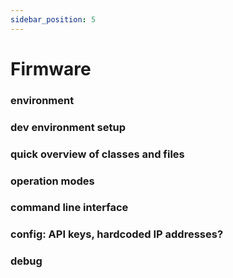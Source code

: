 ```yaml
---
sidebar_position: 5
---
```


# Firmware

### environment
### dev environment setup
### quick overview of classes and files
### operation modes
### command line interface
### config: API keys, hardcoded IP addresses?
### debug